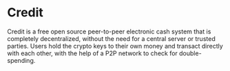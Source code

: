 # Credit
Credit is a free open source peer-to-peer electronic cash system that is completely decentralized, without the need for a central server or trusted parties.  Users hold the crypto keys to their own money and transact directly with each other, with the help of a P2P network to check for double-spending.
